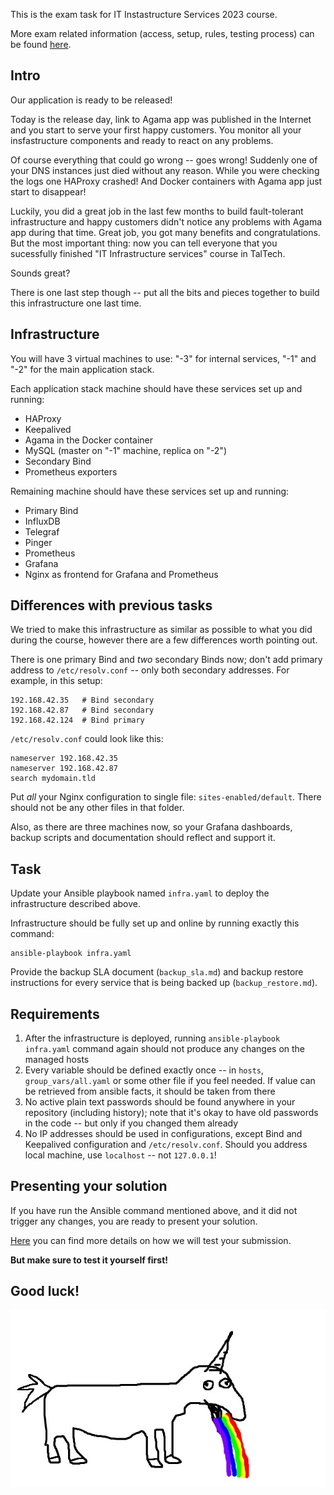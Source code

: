 This is the exam task for IT Instastructure Services 2023 course.

More exam related information (access, setup, rules, testing process) can be
found [here](./meta.md).


Intro
-----

Our application is ready to be released!

Today is the release day, link to Agama app was published in the Internet and
you start to serve your first happy customers. You monitor all your
insfastructure components and ready to react on any problems.

Of course everything that could go wrong -- goes wrong! Suddenly one of your DNS
instances just died without any reason. While you were checking the logs one
HAProxy crashed! And Docker containers with Agama app just start to disappear!

Luckily, you did a great job in the last few months to build fault-tolerant
infrastructure and happy customers didn't notice any problems with Agama app
during that time. Great job, you got many benefits and congratulations. But the
most important thing: now you can tell everyone that you sucessfully finished
"IT Infrastructure services" course in TalTech.

Sounds great?

There is one last step though -- put all the bits and pieces together to build
this infrastructure one last time.


Infrastructure
--------------

You will have 3 virtual machines to use: "-3" for internal services, "-1" and "-2" for the
main application stack.

Each application stack machine should have these services set up and running:
 - HAProxy
 - Keepalived
 - Agama in the Docker container
 - MySQL (master on "-1" machine, replica on "-2")
 - Secondary Bind
 - Prometheus exporters

Remaining machine should have these services set up and running:
 - Primary Bind
 - InfluxDB
 - Telegraf
 - Pinger
 - Prometheus
 - Grafana
 - Nginx as frontend for Grafana and Prometheus


Differences with previous tasks
-------------------------------

We tried to make this infrastructure as similar as possible to what you did
during the course, however there are a few differences worth pointing out.

There is one primary Bind and _two_ secondary Binds now; don't add primary
address to `/etc/resolv.conf` -- only both secondary addresses. For example, in this
setup:

	192.168.42.35   # Bind secondary
	192.168.42.87   # Bind secondary
	192.168.42.124  # Bind primary

`/etc/resolv.conf` could look like this:

	nameserver 192.168.42.35
	nameserver 192.168.42.87
	search mydomain.tld

Put _all_ your Nginx configuration to single file: `sites-enabled/default`. There should not be any other files in that folder.

Also, as there are three machines now, so your Grafana dashboards, backup
scripts and documentation should reflect and support it.


Task
----

Update your Ansible playbook named `infra.yaml` to deploy the infrastructure
described above.

Infrastructure should be fully set up and online by running exactly this
command:

	ansible-playbook infra.yaml

Provide the backup SLA document (`backup_sla.md`)
and backup restore instructions for every service that is being backed up
(`backup_restore.md`).

Requirements
------------

1. After the infrastructure is deployed, running `ansible-playbook infra.yaml`
   command again should not produce any changes on the managed hosts
2. Every variable should be defined exactly once -- in `hosts`,
   `group_vars/all.yaml` or some other file if you feel needed. If value can be retrieved from ansible facts, it should be taken from there
3. No active plain text passwords should be found anywhere in your repository
   (including history); note that it's okay to have old passwords in the code
   -- but only if you changed them already
4. No IP addresses should be used in configurations, except Bind and Keepalived
   configuration and `/etc/resolv.conf`. Should you address local machine, use
   `localhost` -- not `127.0.0.1`!


Presenting your solution
------------------------

If you have run the Ansible command mentioned above, and it did not trigger any
changes, you are ready to present your solution.

[Here](./meta.md#Testing) you can find more details on how we will test your
submission.

**But make sure to test it yourself first!**


Good luck!
----------

![](./unicorn.jpeg)
